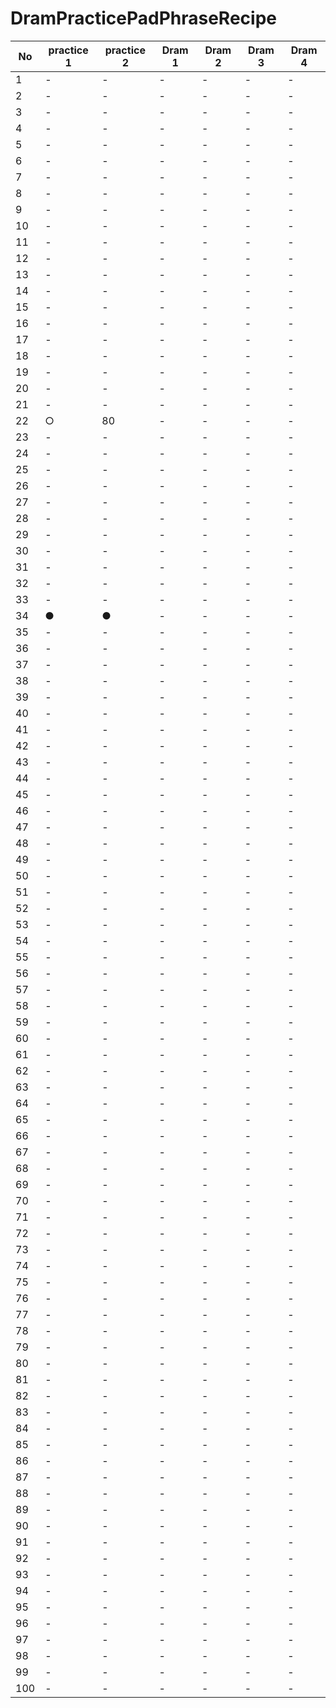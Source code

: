 # DramPracticePadPhraseRecipe



| No       | practice 1 | practice 2 | Dram 1 | Dram 2 | Dram 3 | Dram 4 |
| ---      | ---        | ---        | ---    | ---    | ---    | ---    |
| 1        |  -         |  -         |  -     |  -     |  -     |  -     |
| 2        |  -         |  -         |  -     |  -     |  -     |  -     |
| 3        |  -         |  -         |  -     |  -     |  -     |  -     |
| 4        |  -         |  -         |  -     |  -     |  -     |  -     |
| 5        |  -         |  -         |  -     |  -     |  -     |  -     |
| 6        |  -         |  -         |  -     |  -     |  -     |  -     |
| 7        |  -         |  -         |  -     |  -     |  -     |  -     |
| 8        |  -         |  -         |  -     |  -     |  -     |  -     |
| 9        |  -         |  -         |  -     |  -     |  -     |  -     |
| 10       |  -         |  -         |  -     |  -     |  -     |  -     |
| 11       |  -         |  -         |  -     |  -     |  -     |  -     |
| 12       |  -         |  -         |  -     |  -     |  -     |  -     |
| 13       |  -         |  -         |  -     |  -     |  -     |  -     |
| 14       |  -         |  -         |  -     |  -     |  -     |  -     |
| 15       |  -         |  -         |  -     |  -     |  -     |  -     |
| 16       |  -         |  -         |  -     |  -     |  -     |  -     |
| 17       |  -         |  -         |  -     |  -     |  -     |  -     |
| 18       |  -         |  -         |  -     |  -     |  -     |  -     |
| 19       |  -         |  -         |  -     |  -     |  -     |  -     |
| 20       |  -         |  -         |  -     |  -     |  -     |  -     |
| 21       |  -         |  -         |  -     |  -     |  -     |  -     |
| 22       |  ○         |  80        |  -     |  -     |  -     |  -     |
| 23       |  -         |  -         |  -     |  -     |  -     |  -     |
| 24       |  -         |  -         |  -     |  -     |  -     |  -     |
| 25       |  -         |  -         |  -     |  -     |  -     |  -     |
| 26       |  -         |  -         |  -     |  -     |  -     |  -     |
| 27       |  -         |  -         |  -     |  -     |  -     |  -     |
| 28       |  -         |  -         |  -     |  -     |  -     |  -     |
| 29       |  -         |  -         |  -     |  -     |  -     |  -     |
| 30       |  -         |  -         |  -     |  -     |  -     |  -     |
| 31       |  -         |  -         |  -     |  -     |  -     |  -     |
| 32       |  -         |  -         |  -     |  -     |  -     |  -     |
| 33       |  -         |  -         |  -     |  -     |  -     |  -     |
| 34       |  ●         |  ●         |  -     |  -     |  -     |  -     |
| 35       |  -         |  -         |  -     |  -     |  -     |  -     |
| 36       |  -         |  -         |  -     |  -     |  -     |  -     |
| 37       |  -         |  -         |  -     |  -     |  -     |  -     |
| 38       |  -         |  -         |  -     |  -     |  -     |  -     |
| 39       |  -         |  -         |  -     |  -     |  -     |  -     |
| 40       |  -         |  -         |  -     |  -     |  -     |  -     |
| 41       |  -         |  -         |  -     |  -     |  -     |  -     |
| 42       |  -         |  -         |  -     |  -     |  -     |  -     |
| 43       |  -         |  -         |  -     |  -     |  -     |  -     |
| 44       |  -         |  -         |  -     |  -     |  -     |  -     |
| 45       |  -         |  -         |  -     |  -     |  -     |  -     |
| 46       |  -         |  -         |  -     |  -     |  -     |  -     |
| 47       |  -         |  -         |  -     |  -     |  -     |  -     |
| 48       |  -         |  -         |  -     |  -     |  -     |  -     |
| 49       |  -         |  -         |  -     |  -     |  -     |  -     |
| 50       |  -         |  -         |  -     |  -     |  -     |  -     |
| 51       |  -         |  -         |  -     |  -     |  -     |  -     |
| 52       |  -         |  -         |  -     |  -     |  -     |  -     |
| 53       |  -         |  -         |  -     |  -     |  -     |  -     |
| 54       |  -         |  -         |  -     |  -     |  -     |  -     |
| 55       |  -         |  -         |  -     |  -     |  -     |  -     |
| 56       |  -         |  -         |  -     |  -     |  -     |  -     |
| 57       |  -         |  -         |  -     |  -     |  -     |  -     |
| 58       |  -         |  -         |  -     |  -     |  -     |  -     |
| 59       |  -         |  -         |  -     |  -     |  -     |  -     |
| 60       |  -         |  -         |  -     |  -     |  -     |  -     |
| 61       |  -         |  -         |  -     |  -     |  -     |  -     |
| 62       |  -         |  -         |  -     |  -     |  -     |  -     |
| 63       |  -         |  -         |  -     |  -     |  -     |  -     |
| 64       |  -         |  -         |  -     |  -     |  -     |  -     |
| 65       |  -         |  -         |  -     |  -     |  -     |  -     |
| 66       |  -         |  -         |  -     |  -     |  -     |  -     |
| 67       |  -         |  -         |  -     |  -     |  -     |  -     |
| 68       |  -         |  -         |  -     |  -     |  -     |  -     |
| 69       |  -         |  -         |  -     |  -     |  -     |  -     |
| 70       |  -         |  -         |  -     |  -     |  -     |  -     |
| 71       |  -         |  -         |  -     |  -     |  -     |  -     |
| 72       |  -         |  -         |  -     |  -     |  -     |  -     |
| 73       |  -         |  -         |  -     |  -     |  -     |  -     |
| 74       |  -         |  -         |  -     |  -     |  -     |  -     |
| 75       |  -         |  -         |  -     |  -     |  -     |  -     |
| 76       |  -         |  -         |  -     |  -     |  -     |  -     |
| 77       |  -         |  -         |  -     |  -     |  -     |  -     |
| 78       |  -         |  -         |  -     |  -     |  -     |  -     |
| 79       |  -         |  -         |  -     |  -     |  -     |  -     |
| 80       |  -         |  -         |  -     |  -     |  -     |  -     |
| 81       |  -         |  -         |  -     |  -     |  -     |  -     |
| 82       |  -         |  -         |  -     |  -     |  -     |  -     |
| 83       |  -         |  -         |  -     |  -     |  -     |  -     |
| 84       |  -         |  -         |  -     |  -     |  -     |  -     |
| 85       |  -         |  -         |  -     |  -     |  -     |  -     |
| 86       |  -         |  -         |  -     |  -     |  -     |  -     |
| 87       |  -         |  -         |  -     |  -     |  -     |  -     |
| 88       |  -         |  -         |  -     |  -     |  -     |  -     |
| 89       |  -         |  -         |  -     |  -     |  -     |  -     |
| 90       |  -         |  -         |  -     |  -     |  -     |  -     |
| 91       |  -         |  -         |  -     |  -     |  -     |  -     |
| 92       |  -         |  -         |  -     |  -     |  -     |  -     |
| 93       |  -         |  -         |  -     |  -     |  -     |  -     |
| 94       |  -         |  -         |  -     |  -     |  -     |  -     |
| 95       |  -         |  -         |  -     |  -     |  -     |  -     |
| 96       |  -         |  -         |  -     |  -     |  -     |  -     |
| 97       |  -         |  -         |  -     |  -     |  -     |  -     |
| 98       |  -         |  -         |  -     |  -     |  -     |  -     |
| 99       |  -         |  -         |  -     |  -     |  -     |  -     |
| 100      |  -         |  -         |  -     |  -     |  -     |  -     |
